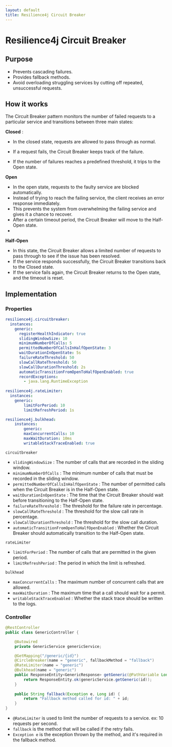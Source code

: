 ```yaml
---
layout: default
title: Resilience4j Circuit Breaker
---
```

# Resilience4j Circuit Breaker

## Purpose
- Prevents cascading failures.
- Provides fallback methods.
- Avoid overloading struggling services by cutting off repeated, unsuccessful requests.

## How it works
The Circuit Breaker pattern monitors the number of failed requests to a particular service and transitions between three main states:

**Closed** :
- In the closed state, requests are allowed to pass through as normal.

- If a request fails, the Circuit Breaker keeps track of the failure.

- If the number of failures reaches a predefined threshold, it trips to the Open state.
      
**Open**
- In the open state, requests to the faulty service are blocked automatically.
- Instead of trying to reach the failing service, the client receives an error response immediately.
- This prevents the system from overwhelming the failing service and gives it a chance to recover.
- After a certain timeout period, the Circuit Breaker will move to the Half-Open state.
- 
**Half-Open**
- In this state, the Circuit Breaker allows a limited number of requests to pass through to see if the issue has been resolved.
- If the service responds successfully, the Circuit Breaker transitions back to the Closed state.
- If the service fails again, the Circuit Breaker returns to the Open state, and the timeout is reset.

## Implementation

### Properties

```yaml
resilience4j.circuitbreaker:
  instances:
    generic:
      registerHealthIndicator: true
      slidingWindowSize: 10
      minimumNumberOfCalls: 5
      permittedNumberOfCallsInHalfOpenState: 3
      waitDurationInOpenState: 5s
      failureRateThreshold: 50
      slowCallRateThreshold: 50
      slowCallDurationThreshold: 2s
      automaticTransitionFromOpenToHalfOpenEnabled: true
      recordExceptions:
        - java.lang.RuntimeException
  
resilience4j.rateLimiter:
  instances:
    generic:
        limitForPeriod: 10
        limitRefreshPeriod: 1s

resilience4j.bulkhead:
    instances:
        generic:
        maxConcurrentCalls: 10
        maxWaitDuration: 10ms
        writableStackTraceEnabled: true
```
`circuitbreaker`
- `slidingWindowSize` : The number of calls that are recorded in the sliding window.
- `minimumNumberOfCalls` : The minimum number of calls that must be recorded in the sliding window.
- `permittedNumberOfCallsInHalfOpenState` : The number of permitted calls when the Circuit Breaker is in the Half-Open state.
- `waitDurationInOpenState` : The time that the Circuit Breaker should wait before transitioning to the Half-Open state.
- `failureRateThreshold` : The threshold for the failure rate in percentage.
- `slowCallRateThreshold` : The threshold for the slow call rate in percentage.
- `slowCallDurationThreshold` : The threshold for the slow call duration.
- `automaticTransitionFromOpenToHalfOpenEnabled` : Whether the Circuit Breaker should automatically transition to the Half-Open state.

`rateLimiter`
- `limitForPeriod` : The number of calls that are permitted in the given period.
- `limitRefreshPeriod` : The period in which the limit is refreshed.

`bulkhead`
- `maxConcurrentCalls` : The maximum number of concurrent calls that are allowed.
- `maxWaitDuration` : The maximum time that a call should wait for a permit.
- `writableStackTraceEnabled` : Whether the stack trace should be written to the logs.

### Controller
```java
@RestController
public class GenericController {

    @Autowired
    private GenericService genericService;

    @GetMapping("/generic/{id}")
    @CircleBreaker(name = "generic", fallbackMethod = "fallback")
    @RateLimiter(name = "generic")
    @Bulkhead(name = "generic")
    public ResponseEntity<GenericResponse> getGeneric(@PathVariable Long id) {
        return ResponseEntity.ok(genericService.getGeneric(id));
    }
    
    public String fallback(Exception e, Long id) {
        return "Fallback method called for id: " + id;
    }
}
```

- `@RateLimiter` is used to limit the number of requests to a service. ex: 10 requests per second.
- `fallback` is the method that will be called if the retry fails.
- `Exception e` is the exception thrown by the method, and it's required in the fallback method.
